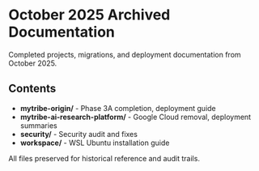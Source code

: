 # October 2025 Archived Documentation

Completed projects, migrations, and deployment documentation from October 2025.

## Contents

- **mytribe-origin/** - Phase 3A completion, deployment guide
- **mytribe-ai-research-platform/** - Google Cloud removal, deployment summaries
- **security/** - Security audit and fixes
- **workspace/** - WSL Ubuntu installation guide

All files preserved for historical reference and audit trails.
